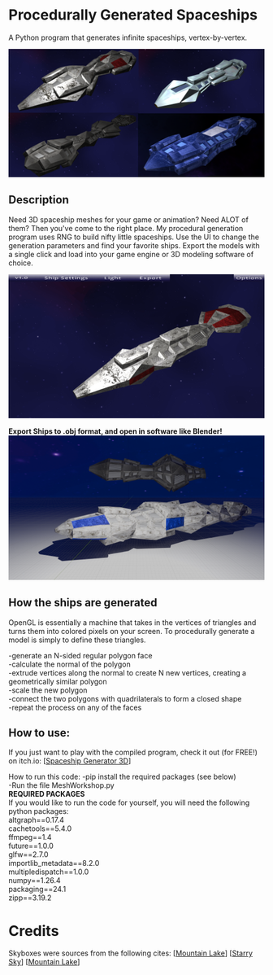 # Procedurally Generated Spaceships
A Python program that generates infinite spaceships, vertex-by-vertex. 

![BlenderShips](/GitHubExamples/ships_2by2.png?raw=true)


## Description
Need 3D spaceship meshes for your game or animation?  Need ALOT of them?  Then you've come to the right place.  My procedural generation program uses RNG to build nifty little spaceships.  Use the UI to change the generation parameters and find your favorite ships.  Export the models with a single click and load into your game engine or 3D modeling software of choice.  

![BlenderShips](/GitHubExamples/demo.gif?raw=true)

**Export Ships to .obj format, and open in software like Blender!**
![BlenderShips](/GitHubExamples/BlenderDemoTwoShips.png?raw=true)

## How the ships are generated
OpenGL is essentially a machine that takes in the vertices of triangles and turns them into colored pixels on your screen.  To procedurally generate a model is simply to define these triangles.  

-generate an N-sided regular polygon face  
-calculate the normal of the polygon  
-extrude vertices along the normal to create N new vertices, creating a geometrically similar polygon  
-scale the new polygon  
-connect the two polygons with quadrilaterals to form a closed shape  
-repeat the process on any of the faces  

## How to use:
If you just want to play with the compiled program, check it out (for FREE!) on itch.io: 
[[Spaceship Generator 3D](https://ceruleanboolean141.itch.io/spaceship-maker)]


How to run this code:
-pip install the required packages (see below)  
-Run the file MeshWorkshop.py  
**REQUIRED PACKAGES**  
If you would like to run the code for yourself, you will need the following python packages:  
altgraph==0.17.4  
cachetools==5.4.0  
ffmpeg==1.4  
future==1.0.0  
glfw==2.7.0  
importlib_metadata==8.2.0  
multipledispatch==1.0.0  
numpy==1.26.4  
packaging==24.1  
zipp==3.19.2  

# Credits
Skyboxes were sources from the following cites: 
[[Mountain Lake](https://learnopengl.com/Advanced-OpenGL/Cubemaps)]
[[Starry Sky](https://opengameart.org/content/galaxy-skybox)]
[[Mountain Lake](https://opengameart.org/content/space-nebulas-skybox)]



